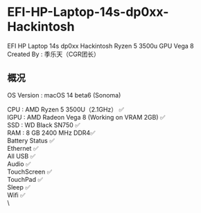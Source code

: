 # EFI-HP-Laptop-14s-dp0xx-Hackintosh
EFI HP Laptop 14s dp0xx Hackintosh Ryzen 5 3500u GPU Vega 8\
Created By : 季乐天（CGR团长）

## 概况
OS Version  : macOS 14 beta6 (Sonoma)

CPU : AMD Ryzen 5 3500U（2.1GHz） ✅\
IGPU : AMD Radeon Vega 8 (Working on VRAM 2GB) ✅\
SSD : WD Black SN750 ✅\
RAM : 8 GB 2400 MHz DDR4✅\
Battery Status ✅\
Ethernet ✅\
All USB ✅\
Audio ✅\
TouchScreen ✅\
TouchPad ✅\
Sleep ✅\
Wifi ✅\
\

<!-- <img src="Resources/sysinfo.jpg"> -->